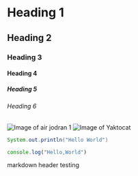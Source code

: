 # Heading 1

## Heading 2

### Heading 3

#### Heading 4

##### Heading 5

###### Heading 6

![Image of air jodran 1](https://pin.it/1k80veI)
![Image of Yaktocat](https://octodex.github.com/images/yaktocat.png)

```java
System.out.println("Hello World")

```

```javascript
console.log("Hello,World")

```

markdown header testing

